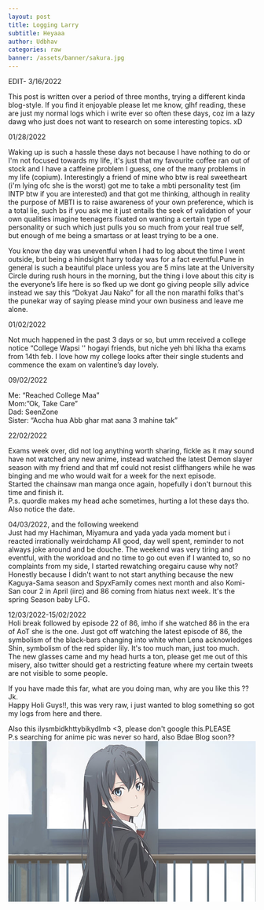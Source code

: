```yaml
---
layout: post
title: Logging Larry
subtitle: Heyaaa
author: Udbhav
categories: raw
banner: /assets/banner/sakura.jpg
---
```


EDIT- 3/16/2022

This post is written over a period of three months, trying a different kinda blog-style. If you find it enjoyable please let me know, glhf reading, these are  just my normal logs which i write ever so often these days, coz im a lazy dawg who just does not want to research on some interesting topics. xD 

01/28/2022

Waking up is such a hassle these days not because I have nothing to do or I'm not focused towards my life, it's just that my favourite coffee ran out of stock and I have a caffeine problem I guess, one of the many problems in my life (copium). Interestingly a friend of mine who btw is  real sweetheart (i'm lying ofc she is the worst)  got me to take a mbti personality test (im INTP btw if you are interested) and that got me thinking, although in reality the purpose of MBTI is to raise awareness of your own preference, which is a total lie, such bs if you ask me it just entails the seek of validation of your own qualities imagine teenagers fixated on wanting a certain type of personality or such which just pulls you so much from your real true self, but enough of me being a smartass or at least trying to be a one.

You know the day was uneventful when I had to log about the time I went outside, but being a hindsight harry today was for a fact eventful.Pune in general is such a beautiful place unless you are 5 mins late at the University Circle during rush hours in the morning, but the thing i love about this city is the everyone’s life here is so fked up we dont go giving people silly advice instead we say this “Dokyat Jau Nako” for all the non marathi folks that's the punekar way of saying please mind your own business and leave me alone.

01/02/2022

Not much happened in the past 3 days or so, but umm received a college notice  “College Wapsi '' hogayi friends, but niche yeh bhi likha tha exams from 14th feb. I love how my college looks after their single students and commence the exam on valentine’s day lovely.

09/02/2022

Me: “Reached College Maa” \
Mom:”Ok, Take Care”\
Dad: SeenZone\
Sister: “Accha hua Abb ghar mat aana 3 mahine tak”

22/02/2022 

Exams week over, did not log anything worth sharing, fickle as it may sound have not watched any new anime, instead watched the latest Demon slayer season with my friend and that mf could not resist cliffhangers while he was binging and me who would wait for a week for the next episode.\
Started the chainsaw man manga once again, hopefully i don't burnout this time and finish it.\
P.s. quordle makes my head ache sometimes, hurting a lot these days tho.\
Also notice the date.


04/03/2022, and the following weekend\
Just had my Hachiman, Miyamura and yada yada yada moment but i reacted irrationally weirdchamp
All good, day well spent, reminder to not always joke around and be douche. The weekend was very tiring and eventful, with the workload and no time to go out even if I wanted to, so no complaints from my side, I started rewatching oregairu cause why not? Honestly because I didn't want to not start anything because the new Kaguya-Sama season  and SpyxFamily comes next month and also Komi-San cour 2 in April (iirc) and 86 coming from hiatus next week. It's the spring Season baby LFG.

12/03/2022-15/02/2022\
Holi break followed by episode 22 of 86, imho if she watched 86 in the era of AoT she is the one.
Just got off watching the latest episode of 86, the symbolism of the black-bars changing into white when Lena acknowledges Shin, symbolism of the red spider lily. It's too much man, just too much.\
The new glasses came and my head hurts a ton, please get me out of this misery, also twitter should get a restricting feature where my certain tweets are not visible to some people.

If you have made this far, what are you doing man, why are you like this ?? Jk.\
Happy Holi Guys!!, this was very raw, i just wanted to blog something so got my logs from here and there.

Also this ilysmbidkhttybikydlmb <3, please don't google this.PLEASE\
P.s searching for anime pic was never so hard, also Bdae Blog soon??\
![just leaving yukino-san here t.c. <](/assets/images/yukino.jpg)









